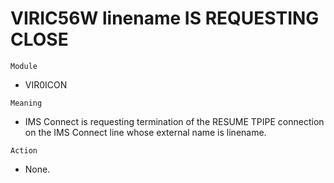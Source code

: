 # VIRIC56W linename IS REQUESTING CLOSE

`Module`
- VIR0ICON

`Meaning`
- IMS Connect is requesting termination of the RESUME TPIPE connection on the IMS Connect line whose external name is linename.

`Action`
- None.
